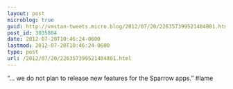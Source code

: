 ```yaml
---
layout: post
microblog: true
guid: http://vmstan-tweets.micro.blog/2012/07/20/226357399521484801.html
post_id: 3035804
date: 2012-07-20T10:46:24-0600
lastmod: 2012-07-20T10:46:24-0600
type: post
url: /2012/07/20/226357399521484801.html
---
```

“… we do not plan to release new features for the Sparrow apps.” #lame
